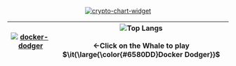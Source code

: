 <div align="center">

[![crypto-chart-widget](https://github.com/user-attachments/assets/2a438011-de39-4dfa-a376-f4b38c85967d)](https://btc-price-widget.vercel.app/)

|[![docker-dodger](https://github.com/user-attachments/assets/509d1d36-5882-4d7f-bb73-c6ca502ee121)](https://nhahan.github.io/)|![Top Langs](https://github-readme-stats.vercel.app/api/top-langs/?username=Nhahan&hide=css,html,scss,ShaderLab,HLSL&layout=compact&langs_count=8&bg_color=45,1a1a1a,333333&title_color=ffffff&text_color=ffffff)<br><br>←Click on the Whale to play $\it{\large{\color{#6580DD}Docker Dodger}}$|
|--|--|

</div>
